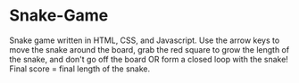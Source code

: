 # Snake-Game
Snake game written in HTML, CSS, and Javascript. Use the arrow keys to move the snake around the board, grab the red square to grow the length of the snake, and don't go off the board OR form a closed loop with the snake! Final score = final length of the snake.
